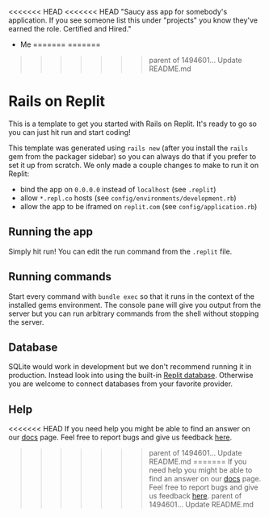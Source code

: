 <<<<<<< HEAD
<<<<<<< HEAD
"Saucy ass app for somebody's application. If you see someone list this under "projects" you know they've earned the role. Certified and Hired."
- Me
=======
=======
>>>>>>> parent of 1494601... Update README.md
# Rails on Replit

This is a template to get you started with Rails on Replit. It's ready to go so you can just hit run and start coding!

This template was generated using `rails new` (after you install the `rails` gem from the packager sidebar) so you can always do that if you prefer to set it up from scratch. We only made a couple changes to make to run it on Replit:

- bind the app on `0.0.0.0` instead of `localhost` (see `.replit`)
- allow `*.repl.co` hosts (see `config/environments/development.rb`)
- allow the app to be iframed on `replit.com` (see `config/application.rb`)

## Running the app

Simply hit run! You can edit the run command from the `.replit` file.

## Running commands

Start every command with `bundle exec` so that it runs in the context of the installed gems environment. The console pane will give you output from the server but you can run arbitrary commands from the shell without stopping the server.

## Database

SQLite would work in development but we don't recommend running it in production. Instead look into using the built-in [Replit database](http://docs.replit.com/misc/database). Otherwise you are welcome to connect databases from your favorite provider. 

## Help

<<<<<<< HEAD
If you need help you might be able to find an answer on our [docs](https://docs.replit.com) page. Feel free to report bugs and give us feedback [here](https://replit.com/support).
>>>>>>> parent of 1494601... Update README.md
=======
If you need help you might be able to find an answer on our [docs](https://docs.replit.com) page. Feel free to report bugs and give us feedback [here](https://replit.com/support).
>>>>>>> parent of 1494601... Update README.md

